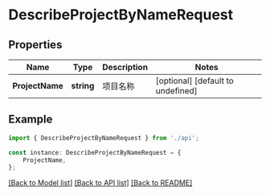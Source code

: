 # DescribeProjectByNameRequest


## Properties

Name | Type | Description | Notes
------------ | ------------- | ------------- | -------------
**ProjectName** | **string** | 项目名称 | [optional] [default to undefined]

## Example

```typescript
import { DescribeProjectByNameRequest } from './api';

const instance: DescribeProjectByNameRequest = {
    ProjectName,
};
```

[[Back to Model list]](../README.md#documentation-for-models) [[Back to API list]](../README.md#documentation-for-api-endpoints) [[Back to README]](../README.md)
